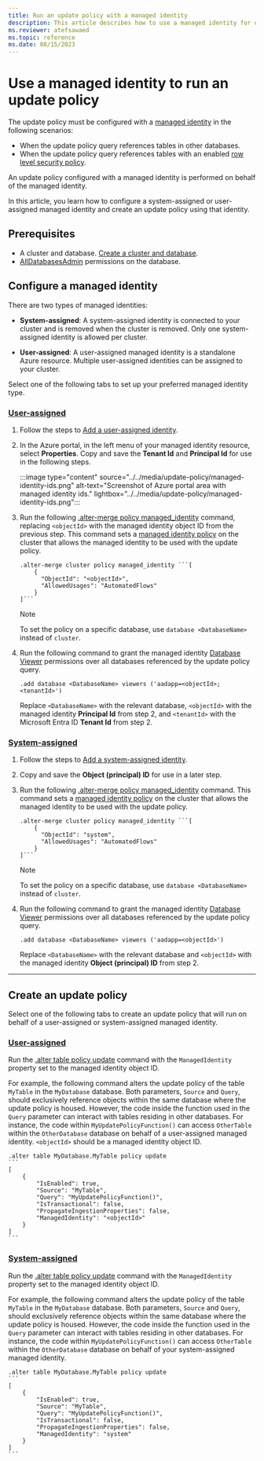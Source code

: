 ```yaml
---
title: Run an update policy with a managed identity
description: This article describes how to use a managed identity for update policy in Azure Data Explorer.
ms.reviewer: atefsawaed
ms.topic: reference
ms.date: 08/15/2023
---
```

# Use a managed identity to run an update policy

The update policy must be configured with a [managed identity](../../managed-identities-overview.md) in the following scenarios:

* When the update policy query references tables in other databases.
* When the update policy query references tables with an enabled [row level security policy](./row-level-security-policy.md).

An update policy configured with a managed identity is performed on behalf of the managed identity.

In this article, you learn how to configure a system-assigned or user-assigned managed identity and create an update policy using that identity.

## Prerequisites

* A cluster and database. [Create a cluster and database](../../create-cluster-and-database.md).
* [AllDatabasesAdmin](../access-control/role-based-access-control.md) permissions on the database.

## Configure a managed identity

There are two types of managed identities:

* **System-assigned**: A system-assigned identity is connected to your cluster and is removed when the cluster is removed. Only one system-assigned identity is allowed per cluster.

* **User-assigned**: A user-assigned managed identity is a standalone Azure resource. Multiple user-assigned identities can be assigned to your cluster.

Select one of the following tabs to set up your preferred managed identity type.

### [User-assigned](#tab/user-assigned)

1. Follow the steps to [Add a user-assigned identity](../../configure-managed-identities-cluster.md#add-a-user-assigned-identity).

1. In the Azure portal, in the left menu of your managed identity resource, select **Properties**. Copy and save the **Tenant Id** and **Principal Id** for use in the following steps.

    :::image type="content" source="../../media/update-policy/managed-identity-ids.png" alt-text="Screenshot of Azure portal area with managed identity ids." lightbox="../../media/update-policy/managed-identity-ids.png":::

1. Run the following [.alter-merge policy managed_identity](./alter-merge-managed-identity-policy-command.md) command, replacing `<objectId>` with the managed identity object ID from the previous step. This command sets a [managed identity policy](../management/managed-identity-policy.md) on the cluster that allows the managed identity to be used with the update policy.

    ````kusto
    .alter-merge cluster policy managed_identity ```[
        {
          "ObjectId": "<objectId>",
          "AllowedUsages": "AutomatedFlows"
        }
    ]```
    ````

    > [!NOTE]
    > To set the policy on a specific database, use `database <DatabaseName>` instead of `cluster`.

1. Run the following command to grant the managed identity [Database Viewer](../access-control/role-based-access-control.md) permissions over all databases referenced by the update policy query.

    ```kusto
    .add database <DatabaseName> viewers ('aadapp=<objectId>;<tenantId>')
    ```

    Replace `<DatabaseName>` with the relevant database, `<objectId>` with the managed identity **Principal Id** from step 2, and `<tenantId>` with the Microsoft Entra ID **Tenant Id** from step 2.

### [System-assigned](#tab/system-assigned)

1. Follow the steps to [Add a system-assigned identity](../../configure-managed-identities-cluster.md#add-a-system-assigned-identity).

1. Copy and save the **Object (principal) ID** for use in a later step.

1. Run the following [.alter-merge policy managed_identity](./alter-merge-managed-identity-policy-command.md) command. This command sets a [managed identity policy](../management/managed-identity-policy.md) on the cluster that allows the managed identity to be used with the update policy.

    ````kusto
    .alter-merge cluster policy managed_identity ```[
        {
          "ObjectId": "system",
          "AllowedUsages": "AutomatedFlows"
        }
    ]```
    ````

    > [!NOTE]
    > To set the policy on a specific database, use `database <DatabaseName>` instead of `cluster`.

1. Run the following command to grant the managed identity [Database Viewer](../access-control/role-based-access-control.md) permissions over all databases referenced by the update policy query.

    ```kusto
    .add database <DatabaseName> viewers ('aadapp=<objectId>')
    ```

    Replace `<DatabaseName>` with the relevant database and `<objectId>` with the managed identity **Object (principal) ID** from step 2.

---

## Create an update policy

Select one of the following tabs to create an update policy that will run on behalf of a user-assigned or system-assigned managed identity.

### [User-assigned](#tab/user-assigned)

Run the [.alter table policy update](alter-table-update-policy-command.md) command with the `ManagedIdentity` property set to the managed identity object ID.

For example, the following command alters the update policy of the table `MyTable` in the `MyDatabase` database. Both parameters, `Source` and `Query`, should exclusively reference objects within the same database where the update policy is housed. However, the code inside the function used in the `Query` parameter can interact with tables residing in other databases. For instance, the code within `MyUpdatePolicyFunction()` can access `OtherTable` within the `OtherDatabase` database on behalf of a user-assigned managed identity. `<objectId>` should be a managed identity object ID.

````kusto
.alter table MyDatabase.MyTable policy update
```
[
    {
        "IsEnabled": true,
        "Source": "MyTable",
        "Query": "MyUpdatePolicyFunction()",
        "IsTransactional": false,
        "PropagateIngestionProperties": false,
        "ManagedIdentity": "<objectId>"
    }
]
```
````

### [System-assigned](#tab/system-assigned)

Run the [.alter table policy update](alter-table-update-policy-command.md) command with the `ManagedIdentity` property set to the managed identity object ID.

For example, the following command alters the update policy of the table `MyTable` in the `MyDatabase` database. Both parameters, `Source` and `Query`, should exclusively reference objects within the same database where the update policy is housed. However, the code inside the function used in the `Query` parameter can interact with tables residing in other databases. For instance, the code within `MyUpdatePolicyFunction()` can access `OtherTable` within the `OtherDatabase` database on behalf of your system-assigned managed identity.

````kusto
.alter table MyDatabase.MyTable policy update
```
[
    {
        "IsEnabled": true,
        "Source": "MyTable",
        "Query": "MyUpdatePolicyFunction()",
        "IsTransactional": false,
        "PropagateIngestionProperties": false,
        "ManagedIdentity": "system"
    }
]
```
````
